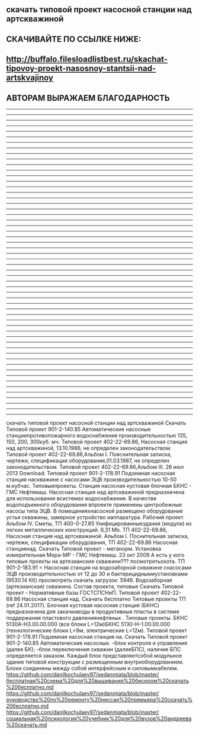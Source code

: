 скачать типовой проект насосной станции над артскважиной
--------------------------------------------------
СКАЧИВАЙТЕ ПО ССЫЛКЕ НИЖЕ:
--------------------------------------------------
http://buffalo.filesloadlistbest.ru/skachat-tipovoy-proekt-nasosnoy-stantsii-nad-artskvajinoy
--------------------------------------------------
АВТОРАМ ВЫРАЖАЕМ БЛАГОДАРНОСТЬ
--------------------------------------------------
--------------------------------------------------
--------------------------------------------------
--------------------------------------------------
--------------------------------------------------
--------------------------------------------------
--------------------------------------------------
--------------------------------------------------
--------------------------------------------------
--------------------------------------------------
--------------------------------------------------
--------------------------------------------------
--------------------------------------------------
--------------------------------------------------
--------------------------------------------------
--------------------------------------------------
--------------------------------------------------
--------------------------------------------------
--------------------------------------------------
--------------------------------------------------
--------------------------------------------------
--------------------------------------------------
--------------------------------------------------
--------------------------------------------------
--------------------------------------------------
--------------------------------------------------
--------------------------------------------------
--------------------------------------------------
--------------------------------------------------
--------------------------------------------------
--------------------------------------------------
--------------------------------------------------
--------------------------------------------------
--------------------------------------------------
--------------------------------------------------
--------------------------------------------------
--------------------------------------------------
--------------------------------------------------
--------------------------------------------------
--------------------------------------------------
--------------------------------------------------
--------------------------------------------------
--------------------------------------------------
--------------------------------------------------
--------------------------------------------------
--------------------------------------------------
--------------------------------------------------
--------------------------------------------------
--------------------------------------------------
--------------------------------------------------
--------------------------------------------------
--------------------------------------------------
--------------------------------------------------
--------------------------------------------------
--------------------------------------------------
--------------------------------------------------
--------------------------------------------------
скачать типовой проект насосной станции над артскважиной Скачать Типовой проект 901-2-140.85 Автоматические насосные станциипротивопожарного водоснабжения производительностью 135, 150, 200, 300куб. мч. Типовой проект 402-22-69.86, Насосная станция над артскважиной, 13.10.1986, не определен законодательством. Типовой проект 402-22-69.86,Альбом I. Пояснительная записка, чертежи, спецификация оборудования,01.03.1987, не определен законодательством. Типовой проект 402-22-69.86,Альбом III. 26 июл 2013  Download: Типовой проект 901-2-178.91 Подземная насосная станция наскважине с насосами ЭЦВ производительностью 10-50 м.кубчас. Типовыепроекты. Станция насосная кустовая блочная БКНС - ГМС Нефтемаш. Насосная станция над артскважиной предназначена для использования всистемах водоснабжения. В качестве водоподъемного оборудования впроекте применены центробежные насосы типа ЭЦВ. В помещенияхнасосной размещено оборудование устья скважины, замерное устройство иаппаратура. Рабочий проект. Альбом IV. Сметы, ТП 400-0-27.85 Унифицированныездания (модули) из легких металлических конструкций. 6,31 Mb. ТП 402-22-69.86, Насосная станция над артскважиной. Альбом I. Поснительная записка, чертежи, спецификации оборудования, ТП 402-22-69.86 Насосная станциянад. Скачать Типовой проект - меганорм. Установка измерительная Мера-МР - ГМС Нефтемаш. 23 окт 2009  А есть у кого типовые проекты на артезианские скважини??? посмотретьохота.  ТП 901-2-183.91 = Насосная станция на водозаборной скважине снасосами ЭЦВ производительностью от 12 до 30 и бактерициднымиустановками  (9530.14 Кб) просмотреть скачать загрузок: 5946. Водозаборная (артезианская) скважина. Состав проекта, типовые
Скачать Типовой проект - Нормативные базы ГОСТСПСНиП. Типовой проект 402-22-69.86 Насосная станция над. Скачать бесплатно Типовые проекты ТП (ref 24.01.2017). Блочная кустовая насосная станция (БКНС) предназначена для закачкиводы в продуктивные пласты в системе поддержания пластового давлениянефтяных . Типовые проекты. БКНС 5130А-Н3.00.00.000 (все блоки L=12м)БКНС 5130-Н-1.00.00.000 (технологические блоки L=9м, электрические L=12м). Типовой проект 901-2-178.91 Подземная насосная станция на. Скачать Типовой проект 901-2-140.85 Автоматические насосные. -блок контроля и управления (далее БК); -блок переключения скважин (далееБПС), наличие БПС определяется заказом. Каждый блок представляетсобой модульное здание типовой конструкции с размещенным внутриоборудованием. Блоки соединены между собой интерфейсным и силовымкабелем.
https://github.com/danilkochulaev97/sedanmiata/blob/master/бесплатная%20схема%20для%20вышивания%20бисером%20скачать%20бесплатно.md
https://github.com/danilkochulaev97/sedanmiata/blob/master/руководство%20по%20ремонту%20ниссан%20премьера%20скачать%20бесплатно.md
https://github.com/danilkochulaev97/sedanmiata/blob/master/социальная%20психология%20учебник%20для%20вузов%20андреева%20скачать.md